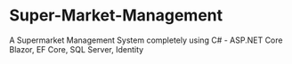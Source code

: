 # Super-Market-Management
A Supermarket Management System completely using C# - ASP.NET Core Blazor, EF Core, SQL Server, Identity
